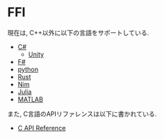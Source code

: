 # FFI

現在は, C++以外に以下の言語をサポートしている.

* [C\#](./csharp.md)
    * [Unity](./unity.md)
* [F\#](./fsharp.md)
* [python](./python.md)
* [Rust](./rust.md)
* [Nim](./nim.md)
* [Julia](./julia.md)
* [MATLAB](./matlab.md)

また, C言語のAPIリファレンスは以下に書かれている.

* [C API Reference](./reference.md)
